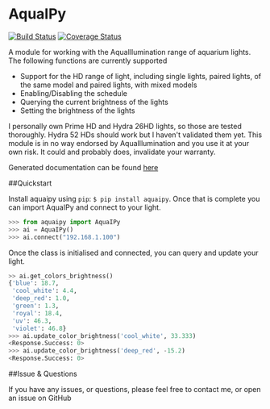 # AquaIPy

[![Build Status](https://travis-ci.org/mcclown/AquaIPy.svg?branch=master)](https://travis-ci.org/mcclown/AquaIPy)
[![Coverage Status](https://coveralls.io/repos/mcclown/AquaIPy/badge.svg?branch=master&service=github)](https://coveralls.io/github/mcclown/AquaIPy?branch=master)


A module for working with the AquaIllumination range of aquarium lights. The following functions are currently supported

- Support for the HD range of light, including single lights, paired lights, of the same model and paired lights, with mixed models
- Enabling/Disabling the schedule
- Querying the current brightness of the lights
- Setting the brightness of the lights

I personally own Prime HD and Hydra 26HD lights, so those are tested thoroughly. Hydra 52 HDs should work but I haven't validated them yet. This module is in no 
way endorsed by AquaIllumination and you use it at your own risk. It could and probably does, invalidate your warranty.

Generated documentation can be found [here](http://aquaipy.readthedocs.io/en/latest/)

##Quickstart

Install aquaipy using `pip`: `$ pip install aquaipy`. Once that is complete you can import AquaIPy and connect to your light.

```python
>>> from aquaipy import AquaIPy
>>> ai = AquaIPy()
>>> ai.connect("192.168.1.100")
```

Once the class is initialised and connected, you can query and update your light.

```python
>> ai.get_colors_brightness()
{'blue': 18.7,
 'cool_white': 4.4,
 'deep_red': 1.0,
 'green': 1.3,
 'royal': 18.4,
 'uv': 46.3,
 'violet': 46.8}
>>> ai.update_color_brightness('cool_white', 33.333)
<Response.Success: 0>
>>> ai.update_color_brightness('deep_red', -15.2)
<Response.Success: 0>
```

##Issue & Questions

If you have any issues, or questions, please feel free to contact me, or open an issue on GitHub

